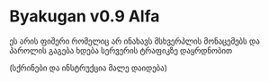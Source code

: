 # Byakugan v0.9 Alfa

ეს არის ფიშერი რომელიც არ ინახავს მსხვერპლის მონაცემებს და პაროლის გაგება ხდება სერვერის ტრაფიკზე დაყრდნობით


(სქრინები და ინსტრუქცია მალე დაიდება)
